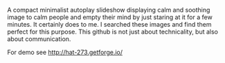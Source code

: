 A compact minimalist autoplay slideshow displaying calm and soothing image to calm people and empty their mind by just staring at it for a few minutes. It certainly does to me. I searched these images and find them perfect for this purpose. This github is not just about technicality, but also about communication.

For demo see http://hat-273.getforge.io/


